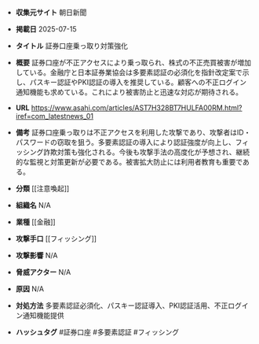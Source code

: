- **収集元サイト**
朝日新聞

- **掲載日**
2025-07-15

- **タイトル**
証券口座乗っ取り対策強化

- **概要**
証券口座が不正アクセスにより乗っ取られ、株式の不正売買被害が増加している。金融庁と日本証券業協会は多要素認証の必須化を指針改定案で示し、パスキー認証やPKI認証の導入を推奨している。顧客への不正ログイン通知機能も求めている。これにより被害防止と迅速な対応が期待される。

- **URL**
https://www.asahi.com/articles/AST7H328BT7HULFA00RM.html?iref=com_latestnews_01

- **備考**
証券口座乗っ取りは不正アクセスを利用した攻撃であり、攻撃者はID・パスワードの窃取を狙う。多要素認証の導入により認証強度が向上し、フィッシング詐欺対策も強化される。今後も攻撃手法の高度化が予想され、継続的な監視と対策更新が必要である。被害拡大防止には利用者教育も重要である。

- **分類**
[[注意喚起]]

- **組織名**
N/A

- **業種**
[[金融]]

- **攻撃手口**
[[フィッシング]]

- **攻撃影響**
N/A

- **脅威アクター**
N/A

- **原因**
N/A

- **対処方法**
多要素認証必須化、パスキー認証導入、PKI認証活用、不正ログイン通知機能提供

- **ハッシュタグ**
#証券口座 #多要素認証 #フィッシング
